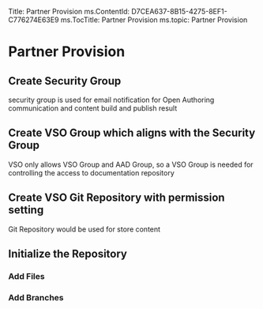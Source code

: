 Title: Partner Provision
ms.ContentId: D7CEA637-8B15-4275-8EF1-C776274E63E9
ms.TocTitle: Partner Provision
ms.topic: Partner Provision


# Partner Provision
## Create Security Group
security group is used for email notification for Open Authoring communication and content build and publish result
## Create VSO Group which aligns with the Security Group
VSO only allows VSO Group and AAD Group, so a VSO Group is needed for controlling the access to documentation repository 
## Create VSO Git Repository with permission setting
Git Repository would be used for store content
## Initialize the Repository
### Add Files
### Add Branches